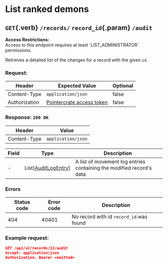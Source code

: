 <div class='panel fade js-scroll-anim' data-anim='fade' style="position: relative">

# List ranked demons

## `GET`{.verb} `/records/` `record_id`{.param} `/audit`

<div class='info-yellow'>
<b>Access Restrictions:</b><br>
Access to this endpoint requires at least `LIST_ADMINISTRATOR` permissions.
</div>

Retrieves a detailed list of the changes for a record with the given `id`.

### Request:

| Header        | Expected Value                                                                            | Optional |
| ------------- | ----------------------------------------------------------------------------------------- | -------- |
| Content-Type  | `application/json`                                                            | false    |
| Authorization | [Pointercrate access token](/documentation/#access-tokens)                                | false    |

### Response: `200 OK`

| Header       | Value              |
| ------------ | ------------------ |
| Content-Type | `application/json` |

| Field | Type                                                           | Description      |
| ----- | -------------------------------------------------------------- | ---------------- |
| -     | List[[AuditLogEntry](/documentation/objects/#audit-log-entry)] | A list of movement log entries containing the modified record's data |

### Errors

| Status code | Error code | Description                                                                                                     |
| ----------- | ---------- | --------------------------------------------------------------------------------------------------------------- |
| 404         | 40401      | No record with id `record_id` was found                                                                         |

### Example request:

```json
GET /api/v2/records/13/audit
Accept: application/json
Authorization: Bearer <omitted>
```

</div>
